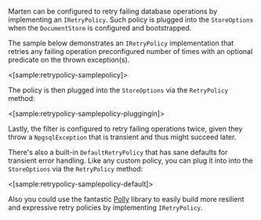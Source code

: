 <!--title: Retry Policies -->

Marten can be configured to retry failing database operations by implementing an `IRetryPolicy`. Such policy is plugged into the `StoreOptions` when the `DocumentStore` is configured and bootstrapped.

The sample below demonstrates an `IRetryPolicy` implementation that retries any failing operation preconfigured number of times with an optional predicate on the thrown exception(s).

<[sample:retrypolicy-samplepolicy]>

The policy is then plugged into the `StoreOptions` via the `RetryPolicy` method:

<[sample:retrypolicy-samplepolicy-pluggingin]>

Lastly, the filter is configured to retry failing operations twice, given they throw a `NpgsqlException` that is transient and thus might succeed later.

There's also a built-in `DefaultRetryPolicy` that has sane defaults for transient error handling. Like any custom policy, you can plug it into into the `StoreOptions` via the `RetryPolicy` method:

<[sample:retrypolicy-samplepolicy-default]>

Also you could use the fantastic [Polly](https://www.nuget.org/packages/polly) library to easily build more resilient and expressive retry policies by implementing `IRetryPolicy`.
